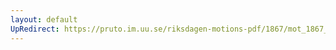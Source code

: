 ```yaml
---
layout: default
UpRedirect: https://pruto.im.uu.se/riksdagen-motions-pdf/1867/mot_1867__fk__60/mot_1867__fk__60-004.pdf
---
```

